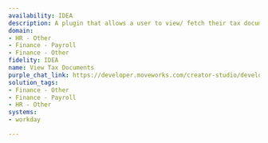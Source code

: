 ```yaml
---
availability: IDEA
description: A plugin that allows a user to view/ fetch their tax documents.
domain:
- HR - Other
- Finance - Payroll
- Finance - Other
fidelity: IDEA
name: View Tax Documents
purple_chat_link: https://developer.moveworks.com/creator-studio/developer-tools/purple-chat/?conversation=%7B%22startTimestamp%22%3A%2211%3A43+AM%22%2C%22messages%22%3A%5B%7B%22role%22%3A%22user%22%2C%22parts%22%3A%5B%7B%22richText%22%3A%22Where+can+I+find+my+tax+forms%3F%22%7D%5D%7D%2C%7B%22role%22%3A%22assistant%22%2C%22parts%22%3A%5B%7B%22richText%22%3A%22You+can+access+and+download+your+tax+forms+directly+from+here.+The+most+recent+ones+are+available+below+%F0%9F%91%87%22%7D%2C%7B%22richText%22%3A%22%3Cb%3EAvailable+Tax+Forms%3C%2Fb%3E%3Cbr%3ESelect+a+tax+form+to+view+or+download%3A%3Cbr%3E%3Cb%3E2023+W-2+Form%3C%2Fb%3E%3Cbr%3E%3Cb%3E2022+W-2+Form%3C%2Fb%3E%3Cbr%3E%3Cb%3E2021+W-2+Form%3C%2Fb%3E%3Cbr%3EFor+older+forms%2C+please+visit+the+archive.%22%7D%2C%7B%22buttons%22%3A%5B%7B%22style%22%3A%22filled%22%2C%22buttonText%22%3A%22Download+2023+W-2+Form%22%7D%2C%7B%22style%22%3A%22outlined%22%2C%22buttonText%22%3A%22Download+2022+W-2+Form%22%7D%2C%7B%22style%22%3A%22outlined%22%2C%22buttonText%22%3A%22Download+2021+W-2+Form%22%7D%2C%7B%22style%22%3A%22outlined%22%2C%22buttonText%22%3A%22Visit+Archive%22%7D%5D%7D%5D%7D%5D%7D
solution_tags:
- Finance - Other
- Finance - Payroll
- HR - Other
systems:
- workday

---
```

